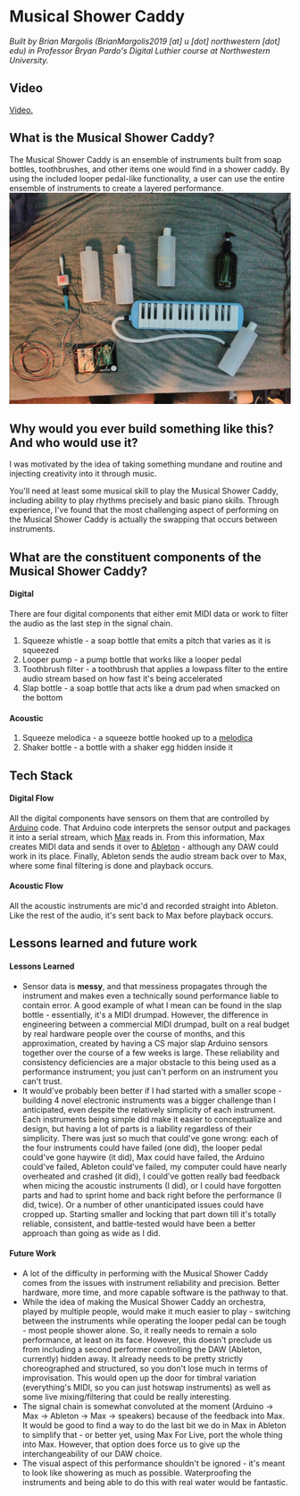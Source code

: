 # Musical Shower Caddy
*Built by Brian Margolis (BrianMargolis2019 [at] u [dot] northwestern [dot] edu) in Professor Bryan Pardo's Digital Luthier course at Northwestern University.*

## Video
[Video.](https://youtu.be/ABHQxuqOv6U)

## What is the Musical Shower Caddy?
The Musical Shower Caddy is an ensemble of instruments built from soap bottles, toothbrushes, and other items one would find in a shower caddy. By using the included looper pedal-like functionality, a user can use the entire ensemble of instruments to create a layered performance.
![Musical Shower Caddy](/images/msc.jpg)

## Why would you ever build something like this? And who would use it?
I was motivated by the idea of taking something mundane and routine and injecting creativity into it through music. 

You'll need at least some musical skill to play the Musical Shower Caddy, including ability to play rhythms precisely and basic piano skills. Through experience, I've found that the most challenging aspect of performing on the Musical Shower Caddy is actually the swapping that occurs between instruments.

## What are the constituent components of the Musical Shower Caddy?
#### Digital
There are four digital components that either emit MIDI data or work to filter the audio as the last step in the signal chain.
1. Squeeze whistle - a soap bottle that emits a pitch that varies as it is squeezed
2. Looper pump - a pump bottle that works like a looper pedal
3. Toothbrush filter - a toothbrush that applies a lowpass filter to the entire audio stream based on how fast it's being accelerated
4. Slap bottle - a soap bottle that acts like a drum pad when smacked on the bottom

#### Acoustic
1. Squeeze melodica - a squeeze bottle hooked up to a [melodica](https://en.wikipedia.org/wiki/Melodica)
2. Shaker bottle - a bottle with a shaker egg hidden inside it

## Tech Stack
#### Digital Flow
All the digital components have sensors on them that are controlled by [Arduino](https://www.arduino.cc/) code. That Arduino code interprets the sensor output and packages it into a serial stream, which [Max](https://cycling74.com/products/max) reads in. From this information, Max creates MIDI data and sends it over to [Ableton](https://www.ableton.com/en/) - although any DAW could work in its place. Finally, Ableton sends the audio stream back over to Max, where some final filtering is done and playback occurs.

#### Acoustic Flow
All the acoustic instruments are mic'd and recorded straight into Ableton. Like the rest of the audio, it's sent back to Max before playback occurs.

## Lessons learned and future work
#### Lessons Learned
* Sensor data is **messy**, and that messiness propagates through the instrument and makes even a technically sound performance liable to contain error. A good example of what I mean can be found in the slap bottle - essentially, it's a MIDI drumpad. However, the difference in engineering between a commercial MIDI drumpad, built on a real budget by real hardware people over the course of months, and this approximation, created by having a CS major slap Arduino sensors together over the course of a few weeks is large. These reliability and consistency deficiencies are a major obstacle to this being used as a performance instrument; you just can't perform on an instrument you can't trust.
* It would've probably been better if I had started with a smaller scope - building 4 novel electronic instruments was a bigger challenge than I anticipated, even despite the relatively simplicity of each instrument. Each instruments being simple did make it easier to conceptualize and design, but having a lot of parts is a liability regardless of their simplicity. There was just so much that could've gone wrong: each of the four instruments could have failed (one did), the looper pedal could've gone haywire (it did), Max could have failed, the Arduino could've failed, Ableton could've failed, my computer could have nearly overheated and crashed (it did), I could've gotten really bad feedback when micing the acoustic instruments (I did), or I could have forgotten parts and had to sprint home and back right before the performance (I did, twice). Or a number of other unanticipated issues could have cropped up. Starting smaller and locking that part down till it's totally reliable, consistent, and battle-tested would have been a better approach than going as wide as I did.

#### Future Work
* A lot of the difficulty in performing with the Musical Shower Caddy comes from the issues with instrument reliability and precision. Better hardware, more time, and more capable software is the pathway to that.
* While the idea of making the Musical Shower Caddy an orchestra, played by multiple people, would make it much easier to play - switching between the instruments while operating the looper pedal can be tough - most people shower alone. So, it really needs to remain a solo performance, at least on its face. However, this doesn't preclude us from including a second performer controlling the DAW (Ableton, currently) hidden away. It already needs to be pretty strictly choreographed and structured, so you don't lose much in terms of improvisation. This would open up the door for timbral variation (everything's MIDI, so you can just hotswap instruments) as well as some live mixing/filtering that could be really interesting.
* The signal chain is somewhat convoluted at the moment (Arduino -> Max -> Ableton -> Max -> speakers) because of the feedback into Max. It would be good to find a way to do the last bit we do in Max in Ableton to simplify that - or better yet, using Max For Live, port the whole thing into Max. However, that option does force us to give up the interchangeability of our DAW choice.
* The visual aspect of this performance shouldn't be ignored - it's meant to look like showering as much as possible. Waterproofing the instruments and being able to do this with real water would be fantastic.